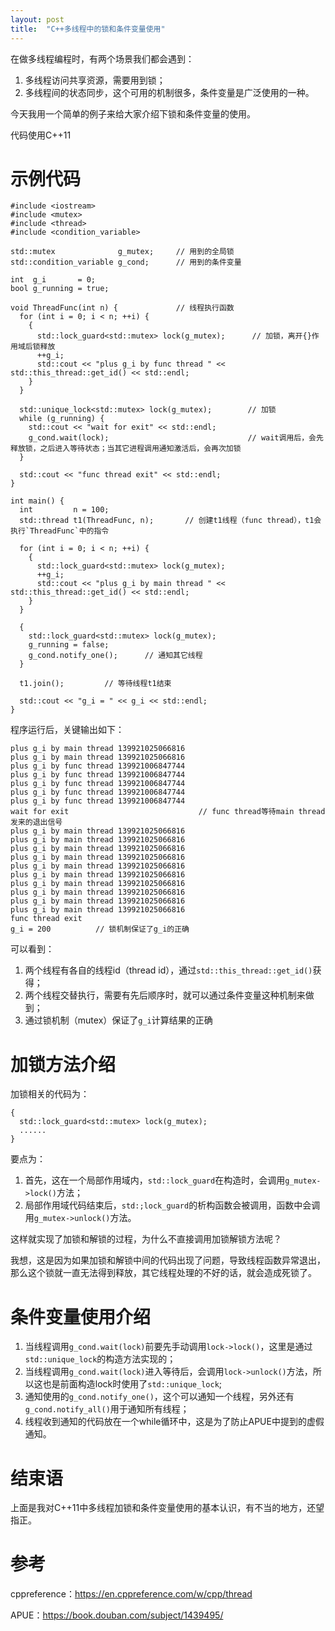 ```yaml
---
layout: post
title:  "C++多线程中的锁和条件变量使用"
---
```


在做多线程编程时，有两个场景我们都会遇到：

1. 多线程访问共享资源，需要用到锁；
1. 多线程间的状态同步，这个可用的机制很多，条件变量是广泛使用的一种。

今天我用一个简单的例子来给大家介绍下锁和条件变量的使用。

代码使用C++11

# 示例代码

```
#include <iostream>
#include <mutex>
#include <thread>
#include <condition_variable>

std::mutex              g_mutex;     // 用到的全局锁
std::condition_variable g_cond;      // 用到的条件变量

int  g_i       = 0;
bool g_running = true;

void ThreadFunc(int n) {             // 线程执行函数
  for (int i = 0; i < n; ++i) {
    {
      std::lock_guard<std::mutex> lock(g_mutex);      // 加锁，离开{}作用域后锁释放
      ++g_i;
      std::cout << "plus g_i by func thread " << std::this_thread::get_id() << std::endl;
    }
  }

  std::unique_lock<std::mutex> lock(g_mutex);        // 加锁
  while (g_running) {
    std::cout << "wait for exit" << std::endl;
    g_cond.wait(lock);                               // wait调用后，会先释放锁，之后进入等待状态；当其它进程调用通知激活后，会再次加锁
  }

  std::cout << "func thread exit" << std::endl;
}

int main() {
  int         n = 100;
  std::thread t1(ThreadFunc, n);       // 创建t1线程（func thread），t1会执行`ThreadFunc`中的指令

  for (int i = 0; i < n; ++i) {
    {
      std::lock_guard<std::mutex> lock(g_mutex);
      ++g_i;
      std::cout << "plus g_i by main thread " << std::this_thread::get_id() << std::endl;
    }
  }

  {
    std::lock_guard<std::mutex> lock(g_mutex);
    g_running = false;
    g_cond.notify_one();      // 通知其它线程
  }

  t1.join();         // 等待线程t1结束

  std::cout << "g_i = " << g_i << std::endl;
}
```

程序运行后，关键输出如下：

```
plus g_i by main thread 139921025066816
plus g_i by main thread 139921025066816
plus g_i by func thread 139921006847744
plus g_i by func thread 139921006847744
plus g_i by func thread 139921006847744
plus g_i by func thread 139921006847744
plus g_i by func thread 139921006847744
wait for exit                             // func thread等待main thread发来的退出信号
plus g_i by main thread 139921025066816
plus g_i by main thread 139921025066816
plus g_i by main thread 139921025066816
plus g_i by main thread 139921025066816
plus g_i by main thread 139921025066816
plus g_i by main thread 139921025066816
plus g_i by main thread 139921025066816
plus g_i by main thread 139921025066816
plus g_i by main thread 139921025066816
plus g_i by main thread 139921025066816
func thread exit
g_i = 200          // 锁机制保证了g_i的正确
```

可以看到：

1. 两个线程有各自的线程id（thread id），通过`std::this_thread::get_id()`获得；
1. 两个线程交替执行，需要有先后顺序时，就可以通过条件变量这种机制来做到；
1. 通过锁机制（mutex）保证了`g_i`计算结果的正确

# 加锁方法介绍

加锁相关的代码为：

```
{
  std::lock_guard<std::mutex> lock(g_mutex);
  ......
}
```

要点为：

1. 首先，这在一个局部作用域内，`std::lock_guard`在构造时，会调用`g_mutex->lock()`方法；
1. 局部作用域代码结束后，`std:;lock_guard`的析构函数会被调用，函数中会调用`g_mutex->unlock()`方法。

这样就实现了加锁和解锁的过程，为什么不直接调用加锁解锁方法呢？

我想，这是因为如果加锁和解锁中间的代码出现了问题，导致线程函数异常退出，那么这个锁就一直无法得到释放，其它线程处理的不好的话，就会造成死锁了。

# 条件变量使用介绍

1. 当线程调用`g_cond.wait(lock)`前要先手动调用`lock->lock()`，这里是通过`std::unique_lock`的构造方法实现的；
1. 当线程调用`g_cond.wait(lock)`进入等待后，会调用`lock->unlock()`方法，所以这也是前面构造lock时使用了`std::unique_lock`;
1. 通知使用的`g_cond.notify_one()`，这个可以通知一个线程，另外还有`g_cond.notify_all()`用于通知所有线程；
1. 线程收到通知的代码放在一个while循环中，这是为了防止APUE中提到的虚假通知。

# 结束语

上面是我对C++11中多线程加锁和条件变量使用的基本认识，有不当的地方，还望指正。

# 参考

cppreference：https://en.cppreference.com/w/cpp/thread

APUE：https://book.douban.com/subject/1439495/
